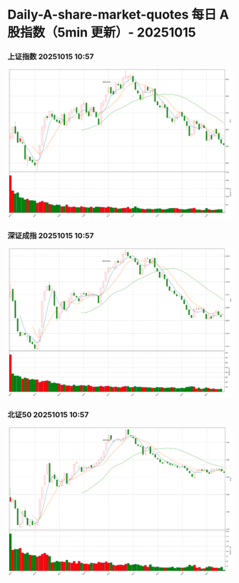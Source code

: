 
# Daily-A-share-market-quotes 每日 A 股指数（5min 更新）- 20251015

### 上证指数 20251015 10:57
![](./fig/2025/10/20251015-sh000001.png)

### 深证成指 20251015 10:57
![](./fig/2025/10/20251015-sz399001.png)

### 北证50 20251015 10:57
![](./fig/2025/10/20251015-bj899050.png)
